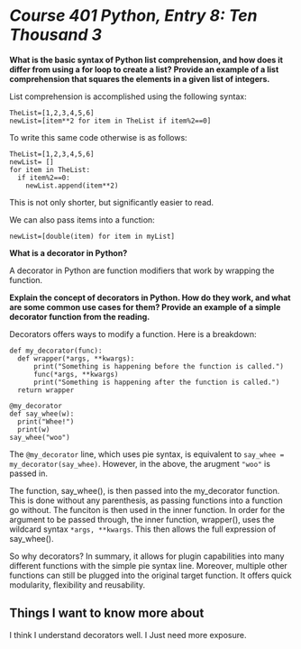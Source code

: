 # *Course 401 Python, Entry 8: Ten Thousand 3*

**What is the basic syntax of Python list comprehension, and how does it differ from using a for loop to create a list? Provide an example of a list comprehension that squares the elements in a given list of integers.**

List comprehension is accomplished using the following syntax:

```
TheList=[1,2,3,4,5,6]
newList=[item**2 for item in TheList if item%2==0]
```

To write this same code otherwise is as follows:

```
TheList=[1,2,3,4,5,6]
newList= []
for item in TheList:
  if item%2==0:
    newList.append(item**2)
```

This is not only shorter, but significantly easier to read.

We can also pass items into a function:

```
newList=[double(item) for item in myList]
```

**What is a decorator in Python?**

A decorator in Python are function modifiers that work by wrapping the function.

**Explain the concept of decorators in Python. How do they work, and what are some common use cases for them? Provide an example of a simple decorator function from the reading.**

Decorators offers ways to modify a function. Here is a breakdown:

```
def my_decorator(func):
  def wrapper(*args, **kwargs):
      print("Something is happening before the function is called.")
      func(*args, **kwargs)
      print("Something is happening after the function is called.")
  return wrapper

@my_decorator
def say_whee(w):
  print("Whee!")
  print(w)
say_whee("woo")
```

The `@my_decorator` line, which uses pie syntax, is equivalent to `say_whee = my_decorator(say_whee)`. However, in the above, the arugment `"woo"` is passed in.

The function, say_whee(), is then passed into the my_decorator function. This is done without any parenthesis, as passing functions into a function go without. The funciton is then used in the inner function. In order for the argument to be passed through, the inner function, wrapper(), uses the wildcard syntax `*args, **kwargs`. This then allows the full expression of say_whee().

So why decorators? In summary, it allows for plugin capabilities into many different functions with the simple pie syntax line. Moreover, multiple other functions can still be plugged into the original target function. It offers quick modularity, flexibility and reusability.

## Things I want to know more about

I think I understand decorators well. I Just need more exposure.
